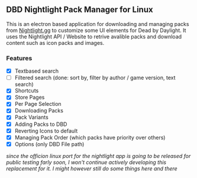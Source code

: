 ## DBD Nightlight Pack Manager for Linux
This is an electron based application for downloading and managing packs from [Nightlight.gg](https://nightlight.gg/) to customize some UI elements for Dead by Daylight.
It uses the Nightlight API / Website to retrive avalible packs and download content such as icon packs and images.

### Features
- [x] Textbased search
- [ ] Filtered search (done: sort by, filter by author / game version, text search)
- [x] Shortcuts
- [x] Store Pages
- [x] Per Page Selection
- [x] Downloading Packs
- [x] Pack Variants
- [x] Adding Packs to DBD
- [x] Reverting Icons to default
- [x] Managing Pack Order (which packs have priority over others)
- [x] Options (only DBD File path)

_since the officion linux port for the nightlight app is going to be released for public testing farly soon, I won't continue actively developing this replacement for it. I might however still do some things here and there_
